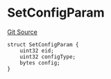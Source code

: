 # SetConfigParam
[Git Source](https://github.com/malda-protocol/malda-lending/blob/7babde64a69e0bddbfb8ee96e52976dd39acebdd/src\interfaces\external\layerzero\v2\IMessageLibManager.sol)


```solidity
struct SetConfigParam {
    uint32 eid;
    uint32 configType;
    bytes config;
}
```

